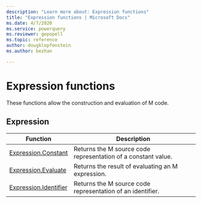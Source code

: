```yaml
---
description: "Learn more about: Expression functions"
title: "Expression functions | Microsoft Docs"
ms.date: 4/7/2020
ms.service: powerquery
ms.reviewer: gepopell
ms.topic: reference
author: dougklopfenstein
ms.author: bezhan

---
```

# Expression functions

These functions allow the construction and evaluation of M code.
  
## <a name="__toc360789877"></a>Expression  
  
|Function|Description|  
|------------|---------------|  
|[Expression.Constant](expression-constant.md)|Returns the M source code representation of a constant value.|  
|[Expression.Evaluate](expression-evaluate.md)|Returns the result of evaluating an M expression.|  
|[Expression.Identifier](expression-identifier.md)|Returns the M source code representation of an identifier.|  
  
